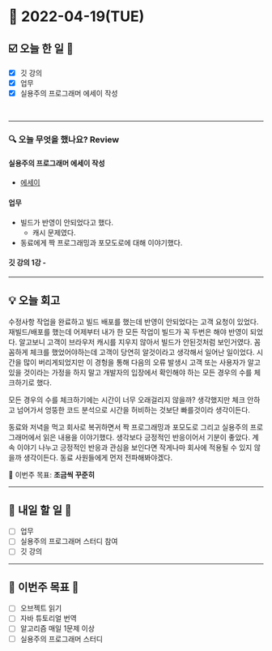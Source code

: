 # 📆 2022-04-19(TUE)
## ☑️ 오늘 한 일 📑
- [x] 깃 강의
- [x] 업무
- [x] 실용주의 프로그래머 에세이 작성 
   
<br>

***

### 🔍️ 오늘 무엇을 했나요? Review
#### 실용주의 프로그래머 에세이 작성
- [에세이](https://docs.google.com/document/d/1pD_ZyP2i0KEIoAroneCi3dEtyfyw3Tt4nsvhCRf6_Xw/edit?usp=sharing)

#### 업무 
- 빌드가 반영이 안되었다고 했다. 
  - 캐시 문제였다.
- 동료에게 짝 프로그래밍과 포모도로에 대해 이야기했다.

#### 깃 강의 1강 - 
***

## 💡 오늘 회고

수정사항 작업을 완료하고 빌드 배포를 했는데 반영이 안되었다는 고객 요청이 있었다. 재빌드/배포를 했는데 어제부터 내가 한 모든 작업이 빌드가 꼭 두번은 해야 반영이 되었다. 
알고보니 고객이 브라우저 캐시를 지우지 않아서 빌드가 안된것처럼 보인거였다. 꼼꼼하게 체크를 했었어야하는데 고객이 당연히 알것이라고 생각해서 일어난 일이었다. 
시간을 많이 버리게되었지만 이 경헝을 통해 다음의 오류 발생시 고객 또는 사용자가 알고있을 것이라는 가정을 하지 말고 개발자의 입장에서 확인해야 하는 모든 경우의 수를 체크하기로 했다. 

모든 경우의 수를 체크하기에는 시간이 너무 오래걸리지 않을까? 생각했지만 체크 안하고 넘어가서 엉뚱한 코드 분석으로 시간을 허비하는 것보단 빠를것이라 생각이든다.

동료와 저녁을 먹고 회사로 복귀하면서 짝 프로그래밍과 포모도로 그리고 실용주의 프로그래머에서 읽은 내용을 이야기했다.
생각보다 긍정적인 반응이어서 기분이 좋았다. 계속 이야기 나누고 긍정적인 반응과 관심을 보인다면 작게나마 회사에 적용될 수 있지 않을까 생각이든다. 
동료 사원들에게 먼저 전파해봐야겠다. 

🎯 이번주 목표: **조금씩 꾸준히**

***

## 🎯 내일 할 일 🎯
- [ ] 업무
- [ ] 실용주의 프로그래머 스터디 참여 
- [ ] 깃 강의 

***

## 🏁 이번주 목표 🏁
- [ ] 오브젝트 읽기
- [ ] 자바 튜토리얼 번역
- [ ] 알고리즘 매일 1문제 이상
- [ ] 실용주의 프로그래머 스터디
